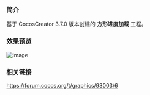 ### 简介
基于 CocosCreator 3.7.0 版本创建的 **方形进度加载** 工程。

### 效果预览
![image](../../../gif/202206/2022063001.gif)

### 相关链接
https://forum.cocos.org/t/graphics/93003/6